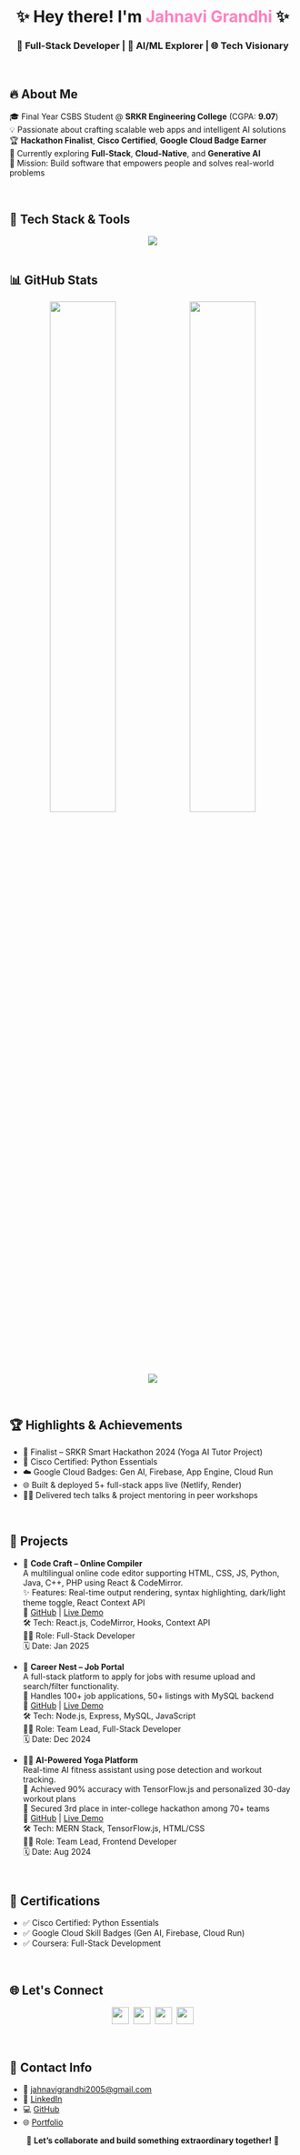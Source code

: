<h1 align="center">✨ Hey there! I'm <span style="color:#ff80bf;">Jahnavi Grandhi</span> ✨</h1>
<h3 align="center">🚀 Full-Stack Developer | 🤖 AI/ML Explorer | 🌐 Tech Visionary</h3>

<br />


## 🔥 About Me

🎓 Final Year CSBS Student @ **SRKR Engineering College** (CGPA: **9.07**)  
💡 Passionate about crafting scalable web apps and intelligent AI solutions  
🏆 **Hackathon Finalist**, **Cisco Certified**, **Google Cloud Badge Earner**  
🌱 Currently exploring **Full-Stack**, **Cloud-Native**, and **Generative AI**  
🎯 Mission: Build software that empowers people and solves real-world problems  



<br />

## 🧰 Tech Stack & Tools

<div align="center">
  <img src="https://skillicons.dev/icons?i=html,css,js,react,tailwind,nodejs,express,mysql,mongodb,python,git,github,figma,postman" />
</div>




<br />



## 📊 GitHub Stats

<p align="center">
  <img src="https://github-readme-stats.vercel.app/api?username=jahnavi-j9&show_icons=true&theme=tokyonight&hide_border=true&count_private=true" width="48%" />
  <img src="https://streak-stats.demolab.com/?user=jahnavi-j9&theme=tokyonight&hide_border=true" width="48%" />
</p>

<p align="center">
  <img src="https://github-readme-activity-graph.vercel.app/graph?username=jahnavi-j9&theme=tokyo-night&area=true&hide_border=true" />
</p>



<br />

## 🏆 Highlights & Achievements

- 🥇 Finalist – SRKR Smart Hackathon 2024 (Yoga AI Tutor Project)  
- 📜 Cisco Certified: Python Essentials  
- ☁️ Google Cloud Badges: Gen AI, Firebase, App Engine, Cloud Run  
- 🌐 Built & deployed 5+ full-stack apps live (Netlify, Render)  
- 👩‍🏫 Delivered tech talks & project mentoring in peer workshops  


<br />

## 🧪 Projects

- 🔧 **Code Craft – Online Compiler**  
  A multilingual online code editor supporting HTML, CSS, JS, Python, Java, C++, PHP using React & CodeMirror.  
  ✨ Features: Real-time output rendering, syntax highlighting, dark/light theme toggle, React Context API  
  🔗 [GitHub](https://github.com/jahnavi-j9/Code-Craft) | [Live Demo](https://code-craft-compiler.netlify.app/)  
  🛠️ Tech: React.js, CodeMirror, Hooks, Context API  
  👩‍💻 Role: Full-Stack Developer  
  🗓️ Date: Jan 2025

- 💼 **Career Nest – Job Portal**  
  A full-stack platform to apply for jobs with resume upload and search/filter functionality.  
  🚀 Handles 100+ job applications, 50+ listings with MySQL backend  
  🔗 [GitHub](https://github.com/jahnavi-j9/CarrerNest) | [Live Demo](https://carrer-nest.netlify.app/)  
  🛠️ Tech: Node.js, Express, MySQL, JavaScript  
  👩‍💻 Role: Team Lead, Full-Stack Developer  
  🗓️ Date: Dec 2024

- 🧘‍♀️ **AI-Powered Yoga Platform**  
  Real-time AI fitness assistant using pose detection and workout tracking.  
  🧠 Achieved 90% accuracy with TensorFlow.js and personalized 30-day workout plans  
  🥉 Secured 3rd place in inter-college hackathon among 70+ teams  
  🔗 [GitHub](https://github.com/jahnavi-j9/ai_yoga_tutor) | [Live Demo](https://aiyogatutor.netlify.app/)  
  🛠️ Tech: MERN Stack, TensorFlow.js, HTML/CSS  
  👩‍💻 Role: Team Lead, Frontend Developer  
  🗓️ Date: Aug 2024



<br />

## 🧩 Certifications

- ✅ Cisco Certified: Python Essentials  
- ✅ Google Cloud Skill Badges (Gen AI, Firebase, Cloud Run)  
- ✅ Coursera: Full-Stack Development



<br />

## 🌐 Let's Connect

<p align="center">
  <a href="mailto:jahnavigrandhi2005@gmail.com"><img src="https://img.icons8.com/color/48/000000/gmail--v1.png" width="30"/></a>&nbsp;
  <a href="https://www.linkedin.com/in/jahnavi-grandhi-a74a042a1/"><img src="https://img.icons8.com/color/48/000000/linkedin.png" width="30"/></a>&nbsp;
  <a href="https://github.com/jahnavi-j9"><img src="https://img.icons8.com/ios-glyphs/48/000000/github.png" width="30"/></a>&nbsp;
  <a href="https://jahnavi-portfolio-website.netlify.app/"><img src="https://img.icons8.com/fluency/48/000000/domain.png" width="30"/></a>
</p>


<br />

## 📱 Contact Info

- 📧 [jahnavigrandhi2005@gmail.com](mailto:jahnavigrandhi2005@gmail.com)  
- 💼 [LinkedIn](https://www.linkedin.com/in/jahnavi-grandhi-a74a042a1/)  
- 💻 [GitHub](https://github.com/jahnavi-j9)  
- 🌐 [Portfolio](https://jahnavi-portfolio-website.netlify.app)  


<p align="center">
  🌟 <strong>Let’s collaborate and build something extraordinary together!</strong> 🌟
</p>
